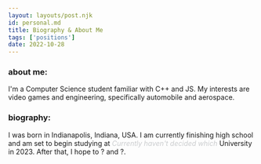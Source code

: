 ```yaml
---
layout: layouts/post.njk
id: personal.md
title: Biography & About Me
tags: ['positions']
date: 2022-10-28
---
```

### about me:
I'm a Computer Science student familiar with C++ and JS.
My interests are video games and engineering, specifically automobile and aerospace.
### biography:
I was born in Indianapolis, Indiana, USA.
I am currently finishing high school and am set to begin studying at <i style="color: #363f4741">Currently haven't decided which</i> University in 2023.
After that, I hope to ? and ?.
